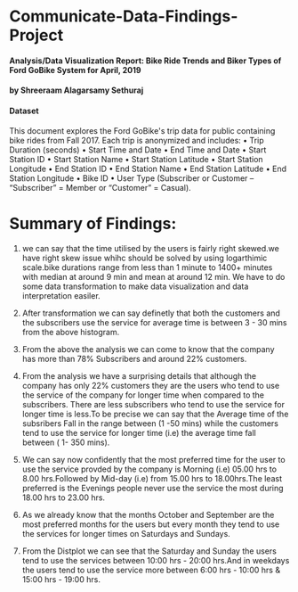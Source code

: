 # Communicate-Data-Findings-Project
#### Analysis/Data Visualization Report: Bike Ride Trends and Biker Types of Ford GoBike System for April, 2019

#### by Shreeraam Alagarsamy Sethuraj

#### Dataset

This document explores the Ford GoBike's trip data for public containing bike rides from Fall 2017.
Each trip is anonymized and includes:
•	Trip Duration (seconds)
•	Start Time and Date
•	End Time and Date
•	Start Station ID
•	Start Station Name
•	Start Station Latitude
•	Start Station Longitude
•	End Station ID
•	End Station Name
•	End Station Latitude
•	End Station Longitude
•	Bike ID
•	User Type (Subscriber or Customer – “Subscriber” = Member or “Customer” = Casual).

# **Summary of Findings:**

1. we can say that the time utilised by the users is fairly right skewed.we have right skew issue whihc should be solved by using
logarthimic scale.bike durations range from less than 1 minute to 1400+ minutes with median at around 9 min and mean at around 12 min. 
We have to do some data transformation to make data visualization and data interpretation easiler.

2. After transformation we can say definetly that both the customers and the subscribers use the service for average time is between 3 - 30 mins from the above histogram.

3. From the above the analysis we can come to know that the company has more than 78% Subscribers and around 22% customers.

4. From the analysis we have a surprising details that although the company has only 22% customers they are the users who tend to use the service of the company for longer time when compared to the subscribers. There are less subscribers who tend to use the service for longer time is less.To be precise we can say that the Average time of the subsribers Fall in the range between (1 -50 mins) while the customers tend to use the service for longer time (i.e) the average time fall between ( 1- 350 mins).

5. We can say now confidently that the most preferred time for the user to use the service provded by the company is Morning (i.e) 05.00 hrs to 8.00 hrs.Followed by Mid-day (i.e) from 15.00 hrs to 18.00hrs.The least preferred is the Evenings people never use the service the most during 18.00 hrs to 23.00 hrs.

6. As we already know that the months October and September are the most preferred months for the users but every month they tend to use the services for longer times on Saturdays and Sundays.

7. From the Distplot we can see that the Saturday and Sunday the users tend to use the services between 10:00 hrs - 20:00 hrs.And in weekdays the users tend to use the service more between 6:00 hrs - 10:00 hrs & 15:00 hrs - 19:00 hrs.
